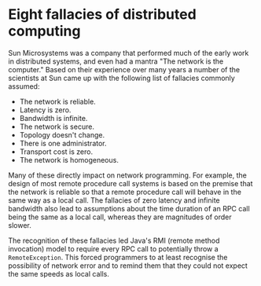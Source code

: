 # Eight fallacies of distributed computing

Sun Microsystems was a company that performed much of the early work in distributed systems, and even had a mantra "The network is the computer." Based on their experience over many years a number of the scientists at Sun came up with the following list of fallacies commonly assumed:

* The network is reliable.
* Latency is zero.
* Bandwidth is infinite.
* The network is secure.
* Topology doesn't change.
* There is one administrator.
* Transport cost is zero.
* The network is homogeneous.

Many of these directly impact on network programming. For example, the design of most remote procedure call systems is based on the premise that the network is reliable so that a remote procedure call will behave in the same way as a local call. The fallacies of zero latency and infinite bandwidth also lead to assumptions about the time duration of an RPC call being the same as a local call, whereas they are magnitudes of order slower.

The recognition of these fallacies led Java's RMI (remote method invocation) model to require every RPC call to potentially throw a ```RemoteException```. This forced programmers to at least recognise the possibility of network error and to remind them that they could not expect the same speeds as local calls. 